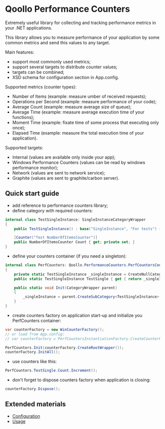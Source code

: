 Qoollo Performance Counters
====================

Extremely useful library for collecting and tracking performance metrics in your .NET applications.



This library allows you to measure performance of your application by some common metrics and send this values to any target.



Main features:
- support most commonly used metrics;
- support several targets to distribute counter values;
- targets can be combined;
- XSD schema for configuration section in App.config.



Supported metrics (counter types):
- Number of Items (example: measure umber of received requests);
- Operations per Second (example: measure performance of your code);
- Average Count (example: measure average size of queue);
- Average Time (example: measure average execution time of your functions);
- Moment Time (example: fixate time of some process that executing only once);
- Elapsed Time (example: measure the total execution time of your application).



Supported targets:
- Internal (values are available only inside your app);
- Windows Performance Counters (values can be read by windows performance monitor);
- Network (values are sent to network service);
- Graphite (values are sent to graphite/carbon server).




## Quick start guide
- add reference to performance counters library;
- define category with required counters:
```C#
internal class TestSingleInstance: SingleInstanceCategoryWrapper
{
    public TestSingleInstance() : base("SingleInstance", "For tests") { }

    [Counter("Test NumberOfItemsCounter")]
    public NumberOfItemsCounter Count { get; private set; }
}
```
- define your counters container (if you need a singleton):
```C#
internal class PerfCounters: Qoollo.PerformanceCounters.PerfCountersContainer
{
    private static TestSingleInstance _singleInstance = CreateNullCategoryWrapper<TestSingleInstance>();
    public static TestSingleInstance TestSingle { get { return _singleInstance; } }

    public static void Init(CategoryWrapper parent)
    {
        _singleInstance = parent.CreateSubCategory<TestSingleInstance>();
    }
}
```
- create counters factory on application start-up and initialize you PerfCounters container:
```C#
var counterFactory = new WinCounterFactory();
// or load from App.config:
// var counterFactory = PerfCountersInstantiationFactory.CreateCounterFactoryFromAppConfig("PerfCountersConfigurationSection");

PerfCounters.Init(counterFactory.CreateRootWrapper());
counterFactory.InitAll();
```
- use counters like this:
```C#
PerfCounters.TestSingle.Count.Increment();
```
- don't forget to dispose counters factory when application is closing:
```C#
counterFactory.Dispose();
```


## Extended materials
- [Configuration](https://github.com/qoollo/performance-counters/wiki/Configuration)
- [Usage](https://github.com/qoollo/performance-counters/wiki/Usage)